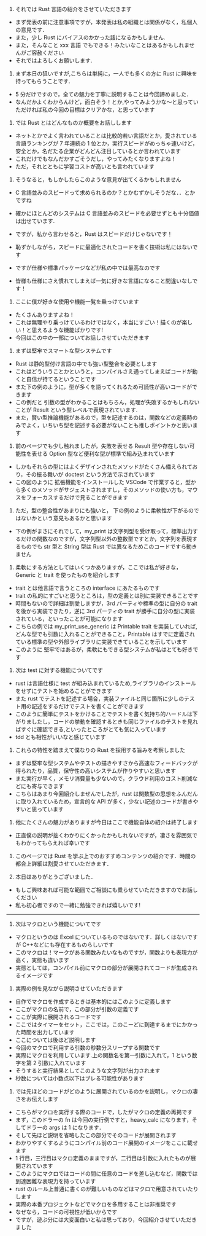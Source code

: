 1. それでは Rust 言語の紹介をさせていただきます

- まず発表の前に注意事項ですが，本発表は私の組織とは関係がなく，私個人の意見です．
- また，少し Rust にバイアスのかかった話になるかもしません.
- また，そんなこと xxx 言語 でもできる！みたいなことはあるかもしれませんがご容赦ください
- それではよろしくお願いします.

1. まず本日の狙いですが,こちらは単純に，一人でも多くの方に Rust に興味を持ってもらうことです.

- 5 分だけですので，全ての魅力を丁寧に説明することは今回諦めました．
- なんだかよくわからんけど，面白そう！とか,やってみようかな〜と思っていただければ私の今回の目標はクリアかな，と思っています

1. では Rust とはどんなものか概要をお話しします

- ネットとかでよく言われていることは比較的若い言語だとか，愛されている言語ランキングが 7 年連続の 1 位とか，実行スピードがめっちゃ速いけど，安全とか，名だたる企業がどんどん注目しているとか言われています
- これだけでもなんだかすごそうだし，やってみたくなりますよね！
- ただ，それとともに学習コストが高いとも言われています

1. そうなると，もしかしたらこのような意見が出てくるかもしれません

- C 言語並みのスピードって求められるのか？とかむずかしそうだな．．とかですね
- 確かにほとんどのシステムは C 言語並みのスピードを必要せずとも十分価値は出せています.

- ですが，私から言わせると，Rust はスピードだけじゃないです！
- 恥ずかしながら，スピードに最適化されたコードを書く技術は私にはないです
- ですが仕様や標準パッケージなどが私の中では最高なのです
- 皆様も仕様にさえ慣れてしまえば一気に好きな言語になること間違いなしです！

1. ここに僕が好きな使用や機能一覧を乗っけています

- たくさんありますよね！
- これは無理やり乗っけているわけではなく，本当にすごい！描くのが楽しい！と思えるような機能ばかりです!
- 今回はこの中の一部についてお話しさせていただきます

1. まずは堅牢でスマートな型システムです

- Rust は静的型付け言語の中でも強い型整合を必要とします
- これはどういうことかというと，コンパイルさえ通ってしまえばコードが動くと自信が持てるということです
- また下の例のように，型が多くを語ってくれるため可読性が高いコードができます
- この例だと 引数の型がわかることはもちろん，処理が失敗するかもしれないことが Result という型レベルで表現されています.
- また，賢い型推論機能があるので，型を記述するのは，関数などの定義時のみでよく，いちいち型を記述する必要がないことも推しポイントかと思います

1. 前のページでも少し触れましたが，失敗を表せる Result 型や存在しない可能性を表せる Option 型など便利な型が標準で組み込まれています

- しかもそれらの型にはよくデザインされたメソッドがたくさん備えられており，その振る舞いが doctest という方法で示されています
- この図のように 拡張機能をインストールした VSCode で作業すると，型から多くのメソッドがサジェストされますし，そのメソッドの使い方も，マウスをフォーカスするだけで見ることができます

1. ただ，型の整合性があまりにも強いと， 下の例のように柔軟性が下がるのではないかという意見もあるかと思います

- 下の例がまさにそれでして，my_print は文字列型を受け取って，標準出力するだけの関数なのですが，文字列型以外の整数型ですとか，文字列を表現するものでも str 型と String 型は Rust では異なるためこのコードですら動きません

1. 柔軟にする方法としてはいくつかありますが，ここでは私が好きな，Generic と trait を使ったものを紹介します

- trait とは他言語で言うところの interface にあたるものです
- trait の私的にすごいと思うところは，型の定義とは別に実装できることです
- 時間もないので詳細は割愛しますが，3rd パーティや標準の型に自分の trait を後から実装できたり，逆に 3rd パーティの trait が勝手に自分の型に実装されている，といったことが可能になります
- こちらの例では my_print_use_generic は Printable trait を実装していれば,どんな型でも引数に入れることができること，Printable はすでに定義されている標準の型や外部ライブラリに実装できていることを示しています
- このように 堅牢ではあるが，柔軟にもできる型システムが私はとても好きです

1. 次は test に対する機能についてです

- rust は言語仕様に test が組み込まれているため,ライブラリのインストールをせずにテストを始めることができます
- また rust でテストを記述する場合，実装ファイルと同じ箇所に少しのテスト用の記述をするだけでテストを書くことができます
- このように簡単にテストをかけることでテストを書く気持ち的ハードルは下がりましたし，コードの挙動を確認するときも同じファイルのテストを見ればすぐに確認できる,といったところがとても気に入っています
- tdd とも相性がいいなと感じています

1. これらの特性を踏まえて僕なりの Rust を採用する旨みを考察しました

- まずは堅牢な型システムやテストの描きやすさから高速なフィードバックが得られたり，品質，保守性の高いシステムが作りやすいと思います
- また実行が早く，メモリ消費量も少ないので，クラウド利用のコスト削減などにも寄与できます
- こちらはあまり今回紹介しませんでしたが，rust は関数型の思想をふんだんに取り入れているため，宣言的な API が多く，少ない記述のコードが書きやすいと思っています

1. 他にたくさんの魅力がありますが今日はここで機能自体の紹介は終了します

- 正直僕の説明が拙くわかりにくかったかもしれないですが，凄さを雰囲気でもわかってもらえれば幸いです

1. このページでは Rust を学ぶ上でのおすすめコンテンツの紹介です．時間の都合上詳細は割愛させていただきます．

1. 本日はありがとうございました．

- もしご興味あれば可能な範囲でご相談にも乗らせていただきますのでお話しください
- 私も初心者ですので一緒に勉強できれば嬉しいです!

---

1. 次はマクロという機能についてです

- マクロというのは Excel についているものではないです．詳しくはないですが C++などにも存在するものらしいです
- このマクロは！マークがある関数みたいなものですが，関数よりも表現力が高く，実態も違います
- 実態としては，コンパイル前にマクロの部分が展開されてコードが生成されるイメージです

1. 実際の例を見ながら説明させていただきます

- 自作でマクロを作成するときは基本的にはこのように定義します
- ここがマクロの名前で，この部分が引数の定義です
- ここが実際に展開されるコードです
- ここではタイマーをセット，ここでは，このこーどに到達するまでにかかった時間を出力しています
- ここについては後ほど説明します
- 今回のマクロで利用する引数の秒数分スリープする関数です
- 実際にマクロを利用しています.上の関数名を第一引数に入れて，1 という数字を第 2 引数に入れています
- そうすると実行結果としてこのような文字列が出力されます
- 秒数については小数点以下はブレる可能性があります

1. では先ほどのコードがどのように展開されているのかを説明し，マクロの凄さをお伝えします

- こちらがマクロを実行する際のコードで，したがマクロの定義の再掲です
- まず，このドラーの fn は今回の実行例ですと，heavy_calc になります，そしてドラーの args は 1 になります．
- そして先ほど説明を省略したこの部分でそのコードが展開されます
- わかりやすくするようにコンパイル前のコード展開のイメージをここに載せます
- 1 行目，三行目はマクロ定義のままですが，二行目は引数に入れたものが展開されています
- このようにマクロではコードの間に任意のコードを差し込むなど，関数では到達困難な表現力を持っています
- rust のルール上普通に書くのが難しいものなどはマクロで用意されていたりします
- 実際の本番プロジェクトなどでマクロを多用することは非推奨です
- なぜなら，コードの可視性が低いからです
- ですが，遊ぶ分には大変面白いと私は思っており，今回紹介させていただきました
